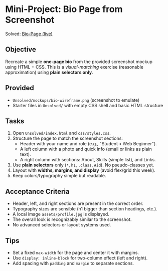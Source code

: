 # Mini-Project: Bio Page from Screenshot
Solved: <a href="https://kenvermillionjr.github.io/1-1-Create-Bio-Page/">Bio-Page (live)</a>

## Objective
Recreate a simple **one-page bio** from the provided screenshot mockup using HTML + CSS.
This is a *visual-matching* exercise (reasonable approximation) using **plain selectors only**.

## Provided
- `Unsolved/mockups/bio-wireframe.png` (screenshot to emulate)
- Starter files in `Unsolved/` with empty CSS shell and basic HTML structure

## Tasks
1. Open `Unsolved/index.html` and `css/styles.css`.
2. Structure the page to match the screenshot sections:
   - Header with your name and role (e.g., "Student • Web Beginner").
   - A left column with a photo and quick info (email or links as plain text).
   - A right column with sections: About, Skills (simple list), and Links.
3. Use **plain selectors** only (`*`, `h1`, `.class`, `#id`). No pseudo-classes yet.
4. Layout with **widths, margins, and display** (avoid flex/grid this week).
5. Keep colors/typography simple but readable.

## Acceptance Criteria
- Header, left, and right sections are present in the correct order.
- Typography sizes are sensible (h1 bigger than section headings, etc.).
- A local image `assets/profile.jpg` is displayed.
- The overall look is recognizably similar to the screenshot.
- No advanced selectors or layout systems used.

## Tips
- Set a fixed `max-width` for the page and center it with margins.
- Use `display: inline-block` for two-column effect (left and right).
- Add spacing with `padding` and `margin` to separate sections.
